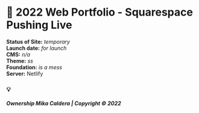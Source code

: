 # :briefcase: 2022 Web Portfolio - Squarespace Pushing Live  

**Status of Site:** _temporary_  
**Launch date:**  _for launch_  
**CMS:** _n/a_  
**Theme:** _ss_  
**Foundation:** _is a mess_  
**Server:** Netlify  
  


### :bulb:
##### Ownership Mika Caldera | Copyright © 2022